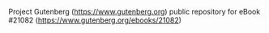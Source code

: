 Project Gutenberg (https://www.gutenberg.org) public repository for eBook #21082 (https://www.gutenberg.org/ebooks/21082)
